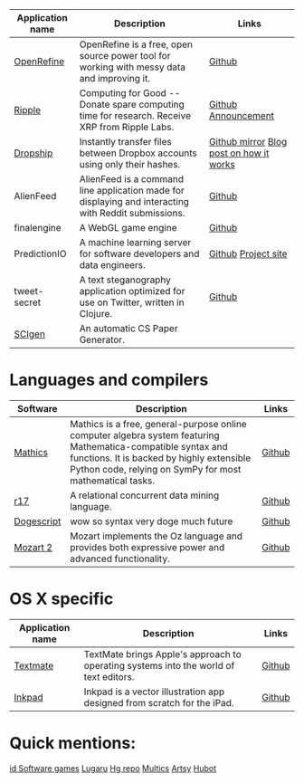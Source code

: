 | Application name | Description | Links |
|------------------|-------------|-------|
| [OpenRefine](http://openrefine.org/) 	| OpenRefine is a free, open source power tool for working with messy data and improving it. | [Github](https://github.com/OpenRefine/OpenRefine) |
|[Ripple](https://ripple.com) 			| Computing for Good -- Donate spare computing time for research. Receive XRP from Ripple Labs.| [Github](https://github.com/ripple/rippled/) [Announcement](https://ripple.com/forum/viewtopic.php?t=3718&p=18013/) |
| [Dropship](http://razorfast.com/2011/04/25/dropbox-attempts-to-kill-open-source-project/) | Instantly transfer files between Dropbox accounts using only their hashes.| [Github mirror](https://github.com/driverdan/dropship) [Blog post on how it works](http://forwardfeed.pl/index.php/2011/03/23/theoretical-vulnerability-of-dropbox-platform-to-quick-exchange-files/) |
| AlienFeed 							| AlienFeed is a command line application made for displaying and interacting with Reddit submissions.| [Github](https://github.com/jawerty/AlienFeed) |
| finalengine							| A WebGL game engine| [Github](https://github.com/kamibu/finalengine) |
| PredictionIO							| A machine learning server for software developers and data engineers.| [Github](https://github.com/PredictionIO/PredictionIO) [Project site](http://prediction.io/) |
| tweet-secret 							| A text steganography application optimized for use on Twitter, written in Clojure.| [Github](https://github.com/dpapathanasiou/tweet-secret) |
| [SCIgen](http://pdos.csail.mit.edu/scigen/) | An automatic CS Paper Generator.

# Languages and compilers
| Software | Description | Links |
|------------------|-------------|-------|
| [Mathics](http://www.mathics.org/) 	| Mathics is a free, general-purpose online computer algebra system featuring Mathematica-compatible syntax and functions. It is backed by highly extensible Python code, relying on SymPy for most mathematical tasks.| [Github](http://github.com/poeschko/mathics) |
| [r17](http://rseventeen.com) 			| A relational concurrent data mining language.| [Github](https://github.com/matthewnourse/r17) |
| [Dogescript](http://zachbruggeman.me/dogescript/) | wow so syntax very doge much future| [Github](https://github.com/remixz/dogescript) |
| [Mozart 2](http://mozart.github.io/) 	| Mozart implements the Oz language and provides both expressive power and advanced functionality.| [Github](https://github.com/mozart/mozart2) |


# OS X specific
| Application name | Description | Links |
|------------------|-------------|-------|
| [Textmate](http://macromates.com/) 	| TextMate brings Apple's approach to operating systems into the world of text editors.| [Github](https://github.com/textmate/textmate) |
| [Inkpad](https://itunes.apple.com/app/id400083414) | Inkpad is a vector illustration app designed from scratch for the iPad.| [Github](https://github.com/sprang/Inkpad) |

# Quick mentions:
[id Software games](https://github.com/id-Software)
[Lugaru](http://www.wolfire.com/lugaru) [Hg repo](http://hg.icculus.org/icculus/lugaru/)
[Multics](http://web.mit.edu/multics-history/)
[Artsy](http://artsy.github.io/open-source/)
[Hubot](http://hubot.github.com)
